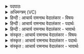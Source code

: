 <details><summary>पदपाठः</summary>

प꣡व꣢꣯स्व। वृ꣣ष्टि꣢म्। आ। सु। नः꣣। अपा꣢म्। ऊ꣣र्मि꣢म्। दि꣣वः꣢। प꣡रि꣢꣯। अ꣣यक्ष्माः꣢। अ꣣। यक्ष्माः꣢। बृ꣣हतीः꣢। इ꣡षः꣢꣯। १४३५।
</details>

<details><summary>अधिमन्त्रम् (VC)</summary>

- पवमानः सोमः
- कविर्भार्गवः
- गायत्री
- षड्जः
</details>

<details><summary>हिन्दी : आचार्य रामनाथ वेदालंकार - विषयः</summary>

प्रथम मन्त्र में जगत्स्रष्टा परमेश्वर से प्रार्थना की गयी है।
</details>

<details><summary>हिन्दी : आचार्य रामनाथ वेदालंकार - पदार्थः</summary>

पदार्थान्वयभाषाः -  हे सोम!हे सर्वान्तर्यामी परमेश्वर!आप(दिवः परि)उच्च आत्मलोक से(नः)हमारे लिए(अपाम् ऊर्मिम्)दिव्य धाराओं की तरङ्गरूप(वृष्टिम्)वर्षा को(सु आ पवस्व)भली-भाँति चारों ओर से प्रवाहित करो,साथ ही(अयक्ष्माः)नीरोग अर्थात् वासना आदि से रहित(बृहतीः इषः)उच्च महत्त्वाकाञ्क्षाओं को(आ पवस्व)हमारे अन्दर उत्पन्न करो ॥१॥
</details>

<details><summary>हिन्दी : आचार्य रामनाथ वेदालंकार - भावार्थः</summary>

भावार्थभाषाः -  जैसे जगदीश्वर अन्तरिक्ष से वर्षा तथा भूमि पर आरोग्यकारी अन्न उत्पन्न करता है,वैसे ही वह हमारे अन्दर आनन्द की वर्षा और उच्च महत्त्वाकाञ्क्षाओं को जन्म दे ॥१॥
</details>

<details><summary>संस्कृत : आचार्य रामनाथ वेदालंकार - विषयः</summary>

तत्रादौ जगत्स्रष्टा परमेश्वरः प्रार्थ्यते।
</details>

<details><summary>संस्कृत : आचार्य रामनाथ वेदालंकार - पदार्थः</summary>

पदार्थान्वयभाषाः -  हे सोम!हे सर्वान्तर्यामिन् परमेश्वर!त्वम्(दिवः परि)उच्चात् आत्मलोकात्(नः)अस्मभ्यम्(अपाम् ऊर्मिम्)दिव्यधाराणां तरङ्गरूपाम्(वृष्टिम्)वर्षाम्(सु आ पवस्व)सम्यक् समन्तात् प्रवाहय। किञ्च(अयक्ष्माः)नीरोगाः,वासनादिरहिताः इत्यर्थः(बृहतीः इषः)महतीः आकाङ्क्षाः(आ पवस्व)अस्मासु आस्रावय,जनयेत्यर्थः ॥१॥
</details>

<details><summary>संस्कृत : आचार्य रामनाथ वेदालंकार - भावार्थः</summary>

भावार्थभाषाः -  यथा जगदीश्वरोऽन्तरिक्षाद् वृष्टिम् भूमावारोग्यकराण्यन्नानि चोत्पादयति तथैव सोऽस्मास्वानन्दवृष्टिमुत्कृष्टा महत्त्वाकाङ्क्षाश्च जनयेत् ॥१॥
</details>